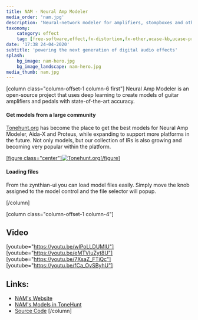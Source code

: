 ```yaml
---
title: NAM - Neural Amp Modeler
media_order: 'nam.jpg'
description: 'Neural-network modeler for amplifiers, stompboxes and other non-linear gear.'
taxonomy:
    category: effect
    tag: [free-software,effect,fx-distortion,fx-other,ucase-kb,ucase-pr,ucase-fx]
date: '17:38 24-04-2020'
subtitle: 'powering the next generation of digital audio effects'
splash:
    bg_image: nam-hero.jpg
    bg_image_landscape: nam-hero.jpg
media_thumb: nam.jpg
---
```

[column class="column-offset-1 column-6 first"]
Neural Amp Modeler is an open-source project that uses deep learning to create models of guitar amplifiers and pedals with state-of-the-art accuracy.

#### Get models from a large community

[Tonehunt.org](https://tonehunt.org) has become the place to get the best models for Neural Amp Modeler, Aida-X and Proteus, while expanding to support more platforms in the future. Not only models, but our collection of IRs is also growing and becoming very popular within the platform.

[[figure class="center"]![Tonehunt.org](tonehunt.png)[/figure]](https://tonehunt.org)

#### Loading files

From the zynthian-ui you can load model files easily. Simply move the knob assigned to the model control and the file selector will popup.

[/column]

[column class="column-offset-1 column-4"]
## Video
[youtube="https://youtu.be/wIPoLLDUMlU"]
[youtube="https://youtu.be/eMTVIuZyt8U"]
[youtube="https://youtu.be/7XsaZ_FTiQc"]
[youtube="https://youtu.be/fCa_OvSByhU"]
<br>

## Links:
+ [NAM's Website](https://www.neuralampmodeler.com/)
+ [NAM's Models in ToneHunt](https://tonehunt.org)
+ [Source Code](https://github.com/mikeoliphant/neural-amp-modeler-lv2)
[/column]

